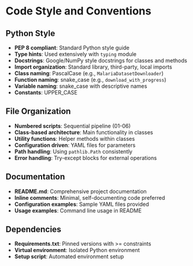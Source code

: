 # Code Style and Conventions

## Python Style
- **PEP 8 compliant**: Standard Python style guide
- **Type hints**: Used extensively with `typing` module
- **Docstrings**: Google/NumPy style docstrings for classes and methods
- **Import organization**: Standard library, third-party, local imports
- **Class naming**: PascalCase (e.g., `MalariaDatasetDownloader`)
- **Function naming**: snake_case (e.g., `download_with_progress`)
- **Variable naming**: snake_case with descriptive names
- **Constants**: UPPER_CASE

## File Organization
- **Numbered scripts**: Sequential pipeline (01-06)
- **Class-based architecture**: Main functionality in classes
- **Utility functions**: Helper methods within classes
- **Configuration driven**: YAML files for parameters
- **Path handling**: Using `pathlib.Path` consistently
- **Error handling**: Try-except blocks for external operations

## Documentation
- **README.md**: Comprehensive project documentation
- **Inline comments**: Minimal, self-documenting code preferred
- **Configuration examples**: Sample YAML files provided
- **Usage examples**: Command line usage in README

## Dependencies
- **Requirements.txt**: Pinned versions with >= constraints
- **Virtual environment**: Isolated Python environment
- **Setup script**: Automated environment setup
